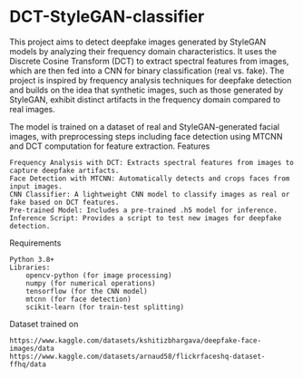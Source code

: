 # DCT-StyleGAN-classifier

This project aims to detect deepfake images generated by StyleGAN models by analyzing their frequency domain characteristics. It uses the Discrete Cosine Transform (DCT) to extract spectral features from images, which are then fed into a CNN for binary classification (real vs. fake). The project is inspired by frequency analysis techniques for deepfake detection and builds on the idea that synthetic images, such as those generated by StyleGAN, exhibit distinct artifacts in the frequency domain compared to real images.

The model is trained on a dataset of real and StyleGAN-generated facial images, with preprocessing steps including face detection using MTCNN and DCT computation for feature extraction.
Features

    Frequency Analysis with DCT: Extracts spectral features from images to capture deepfake artifacts.
    Face Detection with MTCNN: Automatically detects and crops faces from input images.
    CNN Classifier: A lightweight CNN model to classify images as real or fake based on DCT features.
    Pre-trained Model: Includes a pre-trained .h5 model for inference.
    Inference Script: Provides a script to test new images for deepfake detection.

Requirements

    Python 3.8+
    Libraries:
        opencv-python (for image processing)
        numpy (for numerical operations)
        tensorflow (for the CNN model)
        mtcnn (for face detection)
        scikit-learn (for train-test splitting)

Dataset trained on 

    https://www.kaggle.com/datasets/kshitizbhargava/deepfake-face-images/data 
    https://www.kaggle.com/datasets/arnaud58/flickrfaceshq-dataset-ffhq/data
